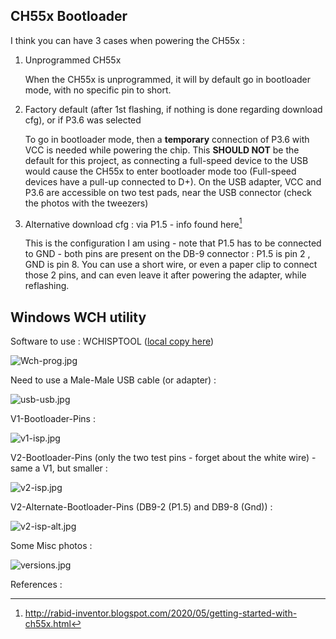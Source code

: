 ## CH55x Bootloader

I think you can have 3 cases when powering the CH55x :

1. Unprogrammed CH55x

   When the CH55x is unprogrammed, it will by default go in bootloader mode, with no specific pin to short.

2. Factory default (after 1st flashing, if nothing is done regarding download cfg), or if P3.6 was selected

   To go in bootloader mode, then a __temporary__ connection of P3.6 with VCC is needed while powering the chip.
   This __SHOULD NOT__ be the default for this project, as connecting a full-speed device to the USB would cause the CH55x to enter bootloader mode too (Full-speed devices have a pull-up connected to D+).
   On the USB adapter, VCC and P3.6 are accessible on two test pads, near the USB connector (check the photos with the tweezers)

3. Alternative download cfg : via P1.5 - info found here[^1]

   This is the configuration I am using - note that P1.5 has to be connected to GND - both pins are present on the DB-9 connector : P1.5 is pin 2 , GND is pin 8.
   You can use a short wire, or even a paper clip to connect those 2 pins, and can even leave it after powering the adapter, while reflashing.

## Windows WCH utility

Software to use : WCHISPTOOL ([local copy here](WCHISPTool_Setup.exe?fileId=854562))

![Wch-prog.jpg](Wch-prog.jpg?fileId=854563#mimetype=image%2Fjpeg&hasPreview=true)

Need to use a Male-Male USB cable (or adapter) :

![usb-usb.jpg](usb-usb.jpg?fileId=881106#mimetype=image%2Fjpeg&hasPreview=true)

V1-Bootloader-Pins :

![v1-isp.jpg](v1-isp.jpg?fileId=854571#mimetype=image%2Fjpeg&hasPreview=true)

V2-Bootloader-Pins (only the two test pins - forget about the white wire) - same a V1, but smaller :

![v2-isp.jpg](v2-isp.jpg?fileId=881125#mimetype=image%2Fjpeg&hasPreview=true)

V2-Alternate-Bootloader-Pins (DB9-2 (P1.5) and DB9-8 (Gnd)) :

![v2-isp-alt.jpg](v2-isp-alt.jpg?fileId=881115#mimetype=image%2Fjpeg&hasPreview=true)

Some Misc photos :

![versions.jpg](versions.jpg?fileId=881096#mimetype=image%2Fjpeg&hasPreview=true)

References :

[^1]: http://rabid-inventor.blogspot.com/2020/05/getting-started-with-ch55x.html
